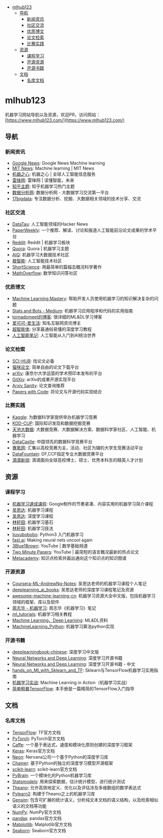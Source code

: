 <!-- @import "[TOC]" {cmd="toc" depthFrom=1 depthTo=6 orderedList=false} -->

<!-- code_chunk_output -->

* [mlhub123](#mlhub123)
	* [导航](#导航)
		* [新闻资讯](#新闻资讯)
		* [社区交流](#社区交流)
		* [优质博文](#优质博文)
		* [论文检索](#论文检索)
		* [比赛实践](#比赛实践)
	* [资源](#资源)
		* [课程学习](#课程学习)
		* [开源资源](#开源资源)
		* [开源书籍](#开源书籍)
	* [文档](#文档)
		* [名库文档](#名库文档)

<!-- /code_chunk_output -->

# mlhub123
机器学习网站导航以及资源，欢迎PR，访问网站：[https://www.mlhub123.com/](https://www.mlhub123.com/)

## 导航

### 新闻资讯

- [Google News](https://news.google.com/topics/CAAqIggKIhxDQkFTRHdvSkwyMHZNREZvZVdoZkVnSmxiaWdBUAE?hl=en-US&gl=US&ceid=US%3Aen): Google News Machine learning
- [MIT News](http://news.mit.edu/topic/machine-learning?from=www.mlhub123.com): Machine learning | MIT News
- [机器之心](https://www.jiqizhixin.com?from=www.mlhub123.com): 机器之心 | 全球人工智能信息服务
- [雷锋网](https://www.leiphone.com/?from=www.mlhub123.com): 雷锋网 | 读懂智能，未来
- [知乎主题](https://www.zhihu.com/topic/19559450/hot?from=www.mlhub123.com): 知乎机器学习热门主题
- [数据分析网](https://www.afenxi.com?from=www.mlhub123.com): 数据分析网 - 大数据学习交流第一平台
- [17bigdata](http://www.17bigdata.com?from=www.mlhub123.com): 专注数据分析、挖掘、大数据相关领域的技术分享、交流

### 社区交流

- [DataTau](https://www.datatau.com?from=www.mlhub123.com): 人工智能领域的Hacker News
- [PaperWeekly](http://www.paperweekly.site?from=www.mlhub123.com): 一个推荐、解读、讨论和报道人工智能前沿论文成果的学术平台
- [Reddit](https://www.reddit.com/r/MachineLearning/?from=www.mlhub123.com): Reddit | 机器学习板块
- [Quora](https://www.quora.com/pinned/Machine-Learning?from=www.mlhub123.com): Quora | 机器学习主题
- [AIQ](http://www.6aiq.com/?from=www.mlhub123.com): 机器学习大数据技术社区
- [极智能](http://www.ziiai.com/?from=www.mlhub123.com): 人工智能技术社区
- [ShortScience](http://www.shortscience.org?from=www.mlhub123.com): 用最简单的篇幅去概况科学著作
- [MathOverflow](https://mathoverflow.net?from=www.mlhub123.com): 数学知识问答社区

### 优质博文

- [Machine Learning Mastery](https://machinelearningmastery.com/blog?from=www.mlhub123.com): 帮助开发人员使用机器学习的知识解决复杂的问题
- [Stats and Bots - Medium](https://blog.statsbot.co/?from=www.mlhub123.com): 机器学习应用程序和代码的实用指南
- [tornadomeet的博客](https://www.cnblogs.com/tornadomeet/archive/2012/06/24/2560261.html?from=www.mlhub123.com): 很详细的ML&DL学习博客
- [爱可可-爱生活](https://weibo.com/fly51fly?topnav=1&wvr=6&topsug=1): 知名互联网资讯博主
- [超智能体](https://zhuanlan.zhihu.com/YJango): 分享最通俗易懂的深度学习教程
- [人工智能笔记](https://zhuanlan.zhihu.com/ainote): 人工智能从入门到AI统治世界

### 论文检索

- [SCI-HUB](https://sci-hub.tw/): 找论文必备
- [猫咪论文](https://lunwen.im/?from=www.mlhub123.com): 简单自由的论文下载平台
- [arXiv](https://arxiv.org/?from=www.mlhub123.com): 康奈尔大学运营的学术预印本发布的平台
- [GitXiv](http://www.gitxiv.com/?from=www.mlhub123.com): arXiv的成果开源实现平台
- [Arxiv Sanity](http://www.arxiv-sanity.com/?from=www.mlhub123.com): 论文查询推荐
- [Papers with Code](https://paperswithcode.com/?from=www.mlhub123.com): 将论文与开源代码实现结合

### 比赛实践

- [Kaggle](https://www.kaggle.com/?from=www.mlhub123.com): 为数据科学家提供举办机器学习竞赛
- [KDD-CUP](http://www.kdd.org/kdd-cup?from=www.mlhub123.com): 国际知识发现和数据挖掘竞赛
- [天池大数据](https://tianchi.aliyun.com/?from=www.mlhub123.com): 大数据竞赛、大数据解决方案、数据科学家社区、人工智能、机器学习
- [DataCastle](http://www.pkbigdata.com/?from=www.mlhub123.com): 中国领先的数据科学竞赛平台
- [赛氪网](http://www.saikr.com/?from=www.mlhub123.com): 汇集以高校竞赛为主，活动、社区为辅的大学生竞赛活动平台
- [DataFountain](http://www.datafountain.cn/#/?from=www.mlhub123.com): DF,CCF指定专业大数据竞赛平台
- [滴滴新锐](http://research.xiaojukeji.com/trainee.html?from=www.mlhub123.com): 滴滴面向全球高校博士、硕士、优秀本科生的精英人才计划

## 资源

### 课程学习

- [机器学习速成课程](https://developers.google.cn/machine-learning/crash-course/): Google制作的节奏紧凑、内容实用的机器学习简介课程
- [吴恩达](http://study.163.com/course/introduction/1004570029.htm): 机器学习课程
- [吴恩达](https://mooc.study.163.com/smartSpec/detail/1001319001.htm): 深度学习课程
- [林轩田](https://www.bilibili.com/video/av4294020/): 机器学习基石
- [林轩田](https://www.bilibili.com/video/av12469267): 机器学习技法
- [liuyubobobo](https://coding.imooc.com/class/169.html): Python3 入门机器学习
- [fast.ai](http://www.fast.ai/): Making neural nets uncool again
- [3Blue1Brown](https://www.youtube.com/channel/UCYO_jab_esuFRV4b17AJtAw): YouTube | 数学基础频道
- [Two Minute Papers](https://www.youtube.com/channel/UCbfYPyITQ-7l4upoX8nvctg): YouTube | 最简短的语言概况最新的热点论文
- [Metacademy](https://metacademy.org/): 知识点检索并画出通向这个知识点的知识图谱

### 开源资源

- [Coursera-ML-AndrewNg-Notes](https://github.com/fengdu78/Coursera-ML-AndrewNg-Notes): 吴恩达老师的机器学习课程个人笔记
- [deeplearning_ai_books](https://github.com/fengdu78/deeplearning_ai_books): 吴恩达老师的深度学习课程笔记及资源
- [awesome-machine-learning-cn](https://github.com/jobbole/awesome-machine-learning-cn): 机器学习资源大全中文版，包括机器学习领域的框架、库以及软件
- [周志华 - 机器学习](https://github.com/Vay-keen/Machine-learning-learning-notes): 周志华《机器学习》笔记
- [ml_tutorials](https://github.com/MorvanZhou/tutorials): 机器学习相关教程
- [Machine Learning、Deep Learning](https://github.com/ty4z2008/Qix/blob/master/dl.md): ML&DL资料
- [MachineLearning_Python](https://github.com/lawlite19/MachineLearning_Python): 机器学习算法python实现

### 开源书籍

- [deeplearningbook-chinese](https://github.com/exacity/deeplearningbook-chinese): 深度学习中文版
- [Neural Networks and Deep Learning](http://neuralnetworksanddeeplearning.com/index.html): 深度学习开源书籍
- [Neural Networks and Deep Learning](https://github.com/zhanggyb/nndl): 深度学习开源书籍 - 中文
- [hands_on_Ml_with_Sklearn_and_TF](https://github.com/apachecn/hands_on_Ml_with_Sklearn_and_TF): Sklearn与TensorFlow机器学习实用指南
- [机器学习实战](https://github.com/apachecn/MachineLearning): Machine Learning in Action（机器学习实战）
- [简单粗暴TensorFlow](https://github.com/snowkylin/TensorFlow-cn): 本手册是一篇精简的TensorFlow入门指导

## 文档

### 名库文档

- [TensorFlow](https://www.tensorflow.org/tutorials/): TF官方文档
- [PyTorch](https://pytorch.org/tutorials/): PyTorch官方文档
- [Caffe](http://caffe.berkeleyvision.org/): 一个基于表达式，速度和模块化原则创建的深度学习框架
- [Keras](https://keras.io/): Keras官方文档
- [Neon](http://neon.nervanasys.com/index.html/): Nervana公司一个基于Python的深度学习库
- [Chainer](https://docs.chainer.org/en/stable/): 基于Python的独立的深度学习模型开源框架
- [scikit-learn](http://scikit-learn.org/stable/documentation.html): scikit-learn官方文档
- [PyBrain](http://pybrain.org/docs/): 一个模块化的Python机器学习库
- [Statsmodels](http://www.statsmodels.org/stable/index.html): 用来探索数据，估计统计模型，进行统计测试
- [Theano](http://deeplearning.net/software/theano/): 允许高效地定义、优化以及评估涉及多维数组的数学表达式
- [Pylearn2](http://deeplearning.net/software/pylearn2/): 构建于Theano之上的机器学习库
- [Gensim](https://radimrehurek.com/gensim/index.html): 包含可扩展的统计语义，分析纯文本文档的语义结构，以及检索相似语义的文档等功能
- [NumPy](http://www.numpy.org/): NumPy官方文档
- [pandas](http://pandas.pydata.org/pandas-docs/stable/): pandas官方文档
- [Matplotlib](https://matplotlib.org/tutorials/index.html): Matplotlib官方文档
- [Seaborn](https://seaborn.pydata.org/): Seaborn官方文档